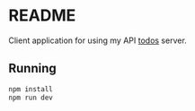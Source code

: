 # README

Client application for using my API [todos](https://github.com/mstranger/todos-api) server.

## Running

```bash
npm install
npm run dev
```
